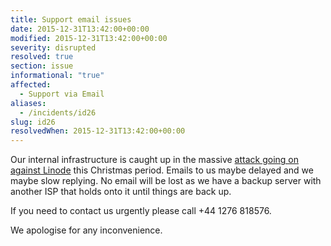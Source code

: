 ```yaml
---
title: Support email issues
date: 2015-12-31T13:42:00+00:00
modified: 2015-12-31T13:42:00+00:00
severity: disrupted
resolved: true
section: issue
informational: "true"
affected:
  - Support via Email
aliases:
  - /incidents/id26
slug: id26
resolvedWhen: 2015-12-31T13:42:00+00:00
---
```


Our internal infrastructure is caught up in the massive [attack going on against Linode](https://status.linode.com/incidents/s7p6x6bvqwrv) this Christmas period.  Emails to us maybe delayed and we maybe slow replying.  No email will be lost as we have a backup server with another ISP that holds onto it until things are back up.

If you need to contact us urgently please call +44 1276 818576.

We apologise for any inconvenience.

